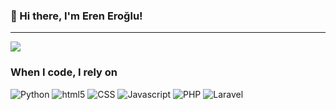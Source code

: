 ### 👋 Hi there, I'm Eren Eroğlu!

---

![](https://komarev.com/ghpvc/?username=elsurnite&color=red)

<h3>When I code, I rely on</h3>
<p>
  <img alt="Python" src="https://img.shields.io/badge/-Python-7953b3?style=flat-square&logo=Python&logoColor=white" />
  <img alt="html5" src="https://img.shields.io/badge/-HTML5-E34F26?style=flat-square&logo=html5&logoColor=white" />
  <img alt="CSS" src="https://img.shields.io/badge/-CSS-1572B6?style=flat-square&logo=CSS3&logoColor=white" />
  <img alt="Javascript" src="https://img.shields.io/badge/-javascript-f7df1c?style=flat-square&logo=javascript&logoColor=black" />
  <img alt="PHP" src="https://img.shields.io/badge/-PHP-7953b3?style=flat-square&logo=PHP&logoColor=white" />
  <img alt="Laravel" src="https://img.shields.io/badge/-PHP-7953b3?style=flat-square&logo=LARAVEL&logoColor=white" />
</p>
